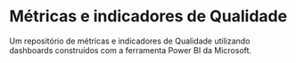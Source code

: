 # Métricas e indicadores de Qualidade
Um repositório de métricas e indicadores de Qualidade utilizando dashboards construídos com a ferramenta Power BI da Microsoft.
